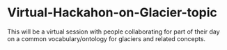 # Virtual-Hackahon-on-Glacier-topic
This will be a virtual session with people collaborating for part of their day on a common vocabulary/ontology for glaciers and related concepts.
